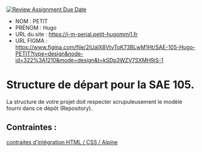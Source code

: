 [![Review Assignment Due Date](https://classroom.github.com/assets/deadline-readme-button-24ddc0f5d75046c5622901739e7c5dd533143b0c8e959d652212380cedb1ea36.svg)](https://classroom.github.com/a/kGMeGFDJ)
- NOM : PETIT
- PRÉNOM : Hugo
- URL du site : https://i-m-perial.petit-hugommi1.fr
- URL FIGMA : https://www.figma.com/file/2iUaIX8VtvToK73BLwM1Ht/SAE-105-Hugo-PETIT?type=design&node-id=322%3A1210&mode=design&t=kSDp3WZV7SXMH9jS-1

# Structure de départ pour la SAE 105.

La structure de votre projet doit respecter scrupuleusement le modèle fourni dans ce dépôt (Repository).

## Contraintes :
[contraites d'intégration HTML / CSS / Alpine](https://moodle.univ-fcomte.fr/mod/page/view.php?id=645799)
